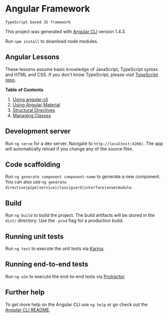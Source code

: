 # Angular Framework
    TypeScript based JS framework

This project was generated with [Angular CLI](https://github.com/angular/angular-cli) version 1.4.3.

Run `npm install` to download node modules.

## Angular Lessons

These lessons assume basic knowledge of JavaScript, TypeScript syntax and HTML and CSS. If you don't know TypeScript, please visit [TypeScript repo](https://github.com/piyushpatel2005/TypeScript).

**Table of Contents**

1. [Using angular-cli](lessons/angular-cli.md)
2. [Using Angular Material](lessons/angular-material.md)
3. [Structural Directives](lessons/structural-directives.md)
4. [Managing Classes](lessons/classes.md)

## Development server

Run `ng serve` for a dev server. Navigate to `http://localhost:4200/`. The app will automatically reload if you change any of the source files.

## Code scaffolding

Run `ng generate component component-name` to generate a new component. You can also use `ng generate directive|pipe|service|class|guard|interface|enum|module`.

## Build

Run `ng build` to build the project. The build artifacts will be stored in the `dist/` directory. Use the `-prod` flag for a production build.

## Running unit tests

Run `ng test` to execute the unit tests via [Karma](https://karma-runner.github.io).

## Running end-to-end tests

Run `ng e2e` to execute the end-to-end tests via [Protractor](http://www.protractortest.org/).

## Further help

To get more help on the Angular CLI use `ng help` or go check out the [Angular CLI README](https://github.com/angular/angular-cli/blob/master/README.md).

